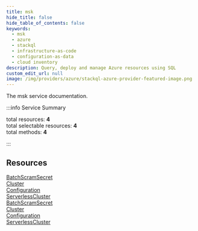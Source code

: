 ```yaml
---
title: msk
hide_title: false
hide_table_of_contents: false
keywords:
  - msk
  - azure
  - stackql
  - infrastructure-as-code
  - configuration-as-data
  - cloud inventory
description: Query, deploy and manage Azure resources using SQL
custom_edit_url: null
image: /img/providers/azure/stackql-azure-provider-featured-image.png
---
```


The msk service documentation.

:::info Service Summary

<div class="row">
<div class="providerDocColumn">
<span>total resources:&nbsp;<b>4</b></span><br />
<span>total selectable resources:&nbsp;<b>4</b></span><br />
<span>total methods:&nbsp;<b>4</b></span><br />
</div>
</div>

:::

## Resources
<div class="row">
<div class="providerDocColumn">
<a href="/providers/azure/msk/BatchScramSecret/">BatchScramSecret</a><br />
<a href="/providers/azure/msk/Cluster/">Cluster</a><br />
<a href="/providers/azure/msk/Configuration/">Configuration</a><br />
<a href="/providers/azure/msk/ServerlessCluster/">ServerlessCluster</a>
</div>
<div class="providerDocColumn">
<a href="/providers/azure/msk/BatchScramSecret/">BatchScramSecret</a><br />
<a href="/providers/azure/msk/Cluster/">Cluster</a><br />
<a href="/providers/azure/msk/Configuration/">Configuration</a><br />
<a href="/providers/azure/msk/ServerlessCluster/">ServerlessCluster</a>
</div>
</div>